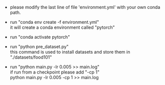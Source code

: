 - please modify the last line of file 'environment.yml' with your own conda path.
- run "conda env create -f environment.yml"  
 it will create a conda environment called "pytorch"   

- run "conda activate pytorch"  

- run "python pre_dataset.py"    
this command is used to install datasets and store them in "./datasets/food101"

- run "python main.py -lr 0.005 >> main.log"  
if run from a checkpoint please add "-cp 1"  
python main.py -lr 0.005 -cp 1 >> main.log  




